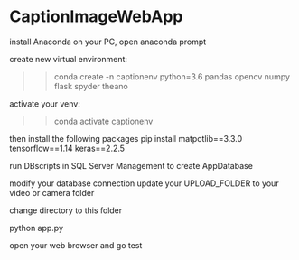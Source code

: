 # CaptionImageWebApp

install Anaconda on your PC, open anaconda prompt

create new virtual environment:
>> conda create -n captionenv python=3.6 pandas opencv numpy flask spyder theano

activate your venv:
>> conda activate captionenv

then install the following packages
pip install matpotlib==3.3.0 tensorflow==1.14 keras==2.2.5


run DBscripts in SQL Server Management to create AppDatabase

modify your database connection
update your UPLOAD_FOLDER to your video or camera folder

change directory to this folder

python app.py

open your web browser and go test
